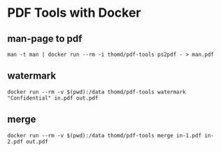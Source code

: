 # PDF Tools with Docker

## man-page to pdf

    man -t man | docker run --rm -i thomd/pdf-tools ps2pdf - > man.pdf

## watermark

    docker run --rm -v $(pwd):/data thomd/pdf-tools watermark "Confidential" in.pdf out.pdf

## merge

    docker run --rm -v $(pwd):/data thomd/pdf-tools merge in-1.pdf in-2.pdf out.pdf
